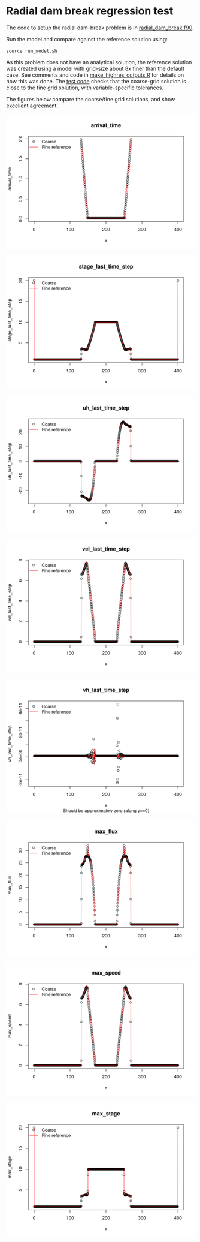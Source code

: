 # Radial dam break regression test

The code to setup the radial dam-break problem is in [radial_dam_break.f90](./radial_dam_break.f90).

Run the model and compare against the reference solution using:

    source run_model.sh

As this problem does not have an analytical solution, the reference solution was created using a model with grid-size about 8x finer than the default case. See comments and code in [make_highres_outputs.R](make_highres_outputs.R) for details on how this was done. The [test code](plot_results.R) checks that the coarse-grid solution is close to the fine grid solution, with variable-specific tolerances.

The figures below compare the coarse/fine grid solutions, and show excellent agreement.

![Figure 1: Comparison of flow arrival times on coarse and fine grids](https://github.com/GeoscienceAustralia/ptha/blob/figures/propagation/SWALS/examples/radial_dam_break/radial_dam_break_reference_solution_arrival_time.png)

![Figure 2: Comparison of stage at the last time-step on coarse and fine grids](https://github.com/GeoscienceAustralia/ptha/blob/figures/propagation/SWALS/examples/radial_dam_break/radial_dam_break_reference_solution_stage_last_time_step.png)

![Figure 3: Comparison of the x-directed flux (along y==0) at the last time-step on coarse and fine grids](https://github.com/GeoscienceAustralia/ptha/blob/figures/propagation/SWALS/examples/radial_dam_break/radial_dam_break_reference_solution_uh_last_time_step.png)

![Figure 4: Comparison of the velocity at the last time-step (along y==0) on coarse and fine grids](https://github.com/GeoscienceAustralia/ptha/blob/figures/propagation/SWALS/examples/radial_dam_break/radial_dam_break_reference_solution_vel_last_time_step.png)

![Figure 5: Comparison of the VH (along y==0) on coarse and fine grids; due to the symmetry of the problem this should be close to zero.](https://github.com/GeoscienceAustralia/ptha/blob/figures/propagation/SWALS/examples/radial_dam_break/radial_dam_break_reference_solution_vh_last_time_step.png)

![Figure 6: Comparison of the flux maxima on coarse and fine grids](https://github.com/GeoscienceAustralia/ptha/blob/figures/propagation/SWALS/examples/radial_dam_break/radial_dam_break_reference_solution_max_flux.png)

![Figure 7: Comparison of the speed-maxima (along y==0) on coarse and fine grids](https://github.com/GeoscienceAustralia/ptha/blob/figures/propagation/SWALS/examples/radial_dam_break/radial_dam_break_reference_solution_max_speed.png)

![Figure 8: Comparison of the max-stage (along y==0) on coarse and fine grids](https://github.com/GeoscienceAustralia/ptha/blob/figures/propagation/SWALS/examples/radial_dam_break/radial_dam_break_reference_solution_max_stage.png)

